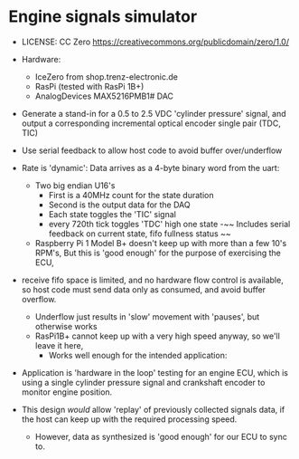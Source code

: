 # Engine signals simulator

- LICENSE: CC Zero <https://creativecommons.org/publicdomain/zero/1.0/>
- Hardware:
	- IceZero from shop.trenz-electronic.de
	- RasPi (tested with RasPi 1B+)
	- AnalogDevices MAX5216PMB1# DAC

- Generate a stand-in for a 0.5 to 2.5 VDC 'cylinder pressure' signal, 
and output a corresponding incremental optical encoder single pair (TDC, TIC)

- Use serial feedback to allow host code to avoid buffer over/underflow
- Rate is 'dynamic': Data arrives as a 4-byte binary word from the uart:
	- Two big endian U16's
		- First is a 40MHz count for the state duration
		- Second is the output data for the DAQ
		- Each state toggles the 'TIC' signal
		- every 720th tick toggles 'TDC' high one state
-~~ Includes serial feedback on current state, fifo fullness status ~~
    - Raspberry Pi 1 Model B+ doesn't keep up with more than a few 10's RPM's, 
    But this is 'good enough' for the purpose of exercising the ECU,
- receive fifo space is limited, and no hardware flow control is available,
so host code must send data only as consumed, and avoid buffer overflow.
    - Underflow just results in 'slow' movement with 'pauses', but otherwise works
    - RasPi1B+ cannot keep up with a very high speed anyway, so we'll leave it here,
        - Works well enough for the intended application:

- Application is 'hardware in the loop' testing for an engine ECU, 
which is using a single cylinder pressure signal and crankshaft encoder to monitor engine position.

- This design *would* allow 'replay' of previously collected signals data, 
    if the host can keep up with the required processing speed.
	- However, data as synthesized is 'good enough' for our ECU to sync to.
